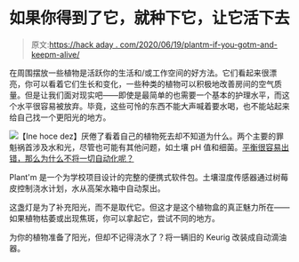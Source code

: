 # 如果你得到了它，就种下它，让它活下去

> 原文:[https://hack aday . com/2020/06/19/plantm-if-you-gotm-and-keepm-alive/](https://hackaday.com/2020/06/19/plantm-if-you-gotm-and-keepm-alive/)

在周围摆放一些植物是活跃你的生活和/或工作空间的好方法。它们看起来很漂亮，你可以看着它们生长和变化，一些种类的植物可以积极地改善房间的空气质量。但是让我们面对现实吧——即使是最简单的也需要一个基本的护理水平，而这个水平很容易被放弃。毕竟，这些可怜的东西不能大声喊着要水喝，也不能站起来给自己找一个更阳光的地方。

[![](../Images/18048a5c7dc7951ad2b38479ef6cef9d.png)](https://hackaday.com/wp-content/uploads/2020/06/plantm-guts.png)【Ine hoce dez】厌倦了看着自己的植物死去却不知道为什么。两个主要的罪魁祸首涉及水和光，尽管也可能有其他问题，如土壤 pH 值和细菌。[平衡很容易出错，那么为什么不将一切自动化呢？](http://www.instructables.com/id/Plantm/)

Plant'm 是一个为学校项目设计的完整的便携式软件包。土壤湿度传感器通过树莓皮控制浇水计划，水从高架水箱中自动泵出。

这盏灯是为了补充阳光，而不是取代它。但这才是这个植物盒的真正魅力所在——如果植物枯萎或出现焦斑，你可以拿起它，尝试不同的地方。

为你的植物准备了阳光，但却不记得浇水了？将一辆旧的 Keurig 改装成自动滴油器。